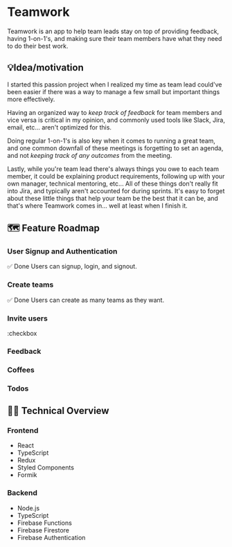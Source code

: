 # Teamwork
Teamwork is an app to help team leads stay on top of providing feedback, having 1-on-1's, and making sure their team members have what they need to do their best work.

## 💡Idea/motivation
I started this passion project when I realized my time as team lead
could've been easier if there was a way to manage a few small
but important things more effectively.
      
Having an organized way to *keep track of feedback* for team members
and vice versa is critical in my opinion, and commonly used tools
like Slack, Jira, email, etc... aren't optimized for this.
      
Doing regular 1-on-1's is also key when it comes to running a great
team, and one common downfall of these meetings is forgetting to set
an agenda, and not *keeping track of any outcomes* from the meeting.
      
Lastly, while you're team lead there's always things you owe to each
team member, it could be explaining product requirements, following
up with your own manager, technical mentoring, etc... All of these
things don't really fit into Jira, and typically aren't accounted
for during sprints. It's easy to forget about these little things
that help your team be the best that it can be, and that's where
Teamwork comes in... well at least when I finish it.

## 🗺️ Feature Roadmap
### User Signup and Authentication
✅ Done
Users can signup, login, and signout.
### Create teams
✅ Done
Users can create as many teams as they want.
### Invite users
:checkbox
### Feedback
### Coffees
### Todos

## 👨‍💻 Technical Overview

### Frontend
- React
- TypeScript
- Redux
- Styled Components
- Formik

### Backend
- Node.js
- TypeScript
- Firebase Functions
- Firebase Firestore
- Firebase Authentication